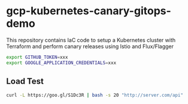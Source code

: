 # gcp-kubernetes-canary-gitops-demo

This repository contains IaC code to setup a Kubernetes cluster with Terraform and perform canary releases using Istio and Flux/Flagger

```sh
export GITHUB_TOKEN=xxx
export GOOGLE_APPLICATION_CREDENTIALS=xxx
```

## Load Test

```sh
curl -L https://goo.gl/S1Dc3R | bash -s 20 "http://server.com/api"
```
